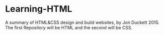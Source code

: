 # Learning-HTML
A summary of HTML&amp;CSS design and build websites, by Jon Duckett 2015. The first Repository will be HTML and the second will be CSS.
